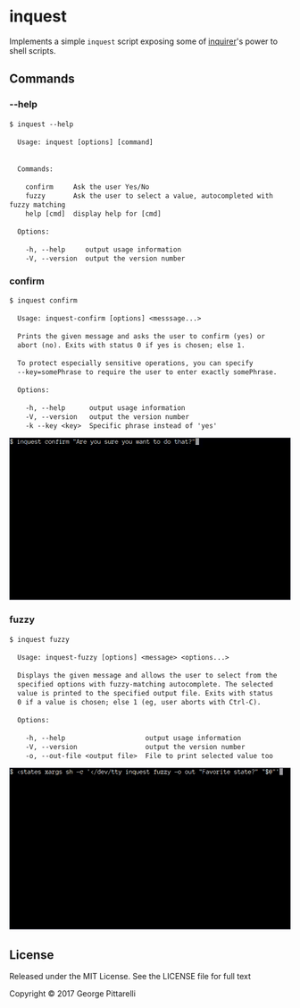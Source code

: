 # inquest

Implements a simple `inquest` script exposing some
of [inquirer](https://github.com/sboudrias/Inquirer.js)'s power to
shell scripts.

## Commands

### --help

```
$ inquest --help

  Usage: inquest [options] [command]


  Commands:

    confirm     Ask the user Yes/No
    fuzzy       Ask the user to select a value, autocompleted with fuzzy matching
    help [cmd]  display help for [cmd]

  Options:

    -h, --help     output usage information
    -V, --version  output the version number

```

### confirm

```
$ inquest confirm

  Usage: inquest-confirm [options] <messsage...>

  Prints the given message and asks the user to confirm (yes) or
  abort (no). Exits with status 0 if yes is chosen; else 1.

  To protect especially sensitive operations, you can specify
  --key=somePhrase to require the user to enter exactly somePhrase.

  Options:

    -h, --help      output usage information
    -V, --version   output the version number
    -k --key <key>  Specific phrase instead of 'yes'

```

![confirm demo](docs/inquest-confirm-demo.gif?raw=true)

### fuzzy

```
$ inquest fuzzy

  Usage: inquest-fuzzy [options] <message> <options...>

  Displays the given message and allows the user to select from the
  specified options with fuzzy-matching autocomplete. The selected
  value is printed to the specified output file. Exits with status
  0 if a value is chosen; else 1 (eg, user aborts with Ctrl-C).

  Options:

    -h, --help                    output usage information
    -V, --version                 output the version number
    -o, --out-file <output file>  File to print selected value too

```

![fuzzy demo](docs/inquest-fuzzy-demo.gif?raw=true)

## License

Released under the MIT License. See the LICENSE file for full text

Copyright © 2017 George Pittarelli
